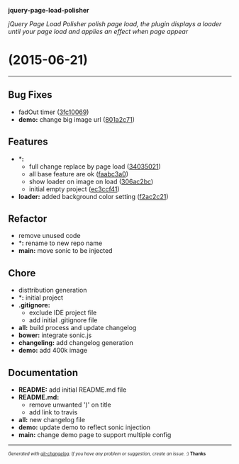 __jquery-page-load-polisher__

_jQuery Page Load Polisher polish page load, the plugin displays a loader until your page load and applies an effect when page appear_

#   (2015-06-21)



---

## Bug Fixes

- fadOut timer
  ([3fc10069](https://github.com/hugorper/jquery-page-load-polisher.git/commit/3fc10069af2d567d5f2bf0564837881327962d19))
- **demo:** change big image url
  ([801a2c71](https://github.com/hugorper/jquery-page-load-polisher.git/commit/801a2c71d818a1d09334bdc8c8cd7185f41538cd))


## Features

- ***:**
  - full change replace by page load
  ([34035021](https://github.com/hugorper/jquery-page-load-polisher.git/commit/340350214ab8b971f998dd62bd0b966d6baa85a7))
  - all base feature are ok
  ([faabc3a0](https://github.com/hugorper/jquery-page-load-polisher.git/commit/faabc3a0947b640a5fc870c18ad1a7e4e1b8af98))
  - show loader on image on load
  ([306ac2bc](https://github.com/hugorper/jquery-page-load-polisher.git/commit/306ac2bcfe1aef535ecc6cdc1f656c53f61dfac9))
  - initial empty project
  ([ec3ccf41](https://github.com/hugorper/jquery-page-load-polisher.git/commit/ec3ccf412415cfa867c60f640f66141eea4ba8c3))
- **loader:** added background color setting
  ([f2ac2c21](https://github.com/hugorper/jquery-page-load-polisher.git/commit/f2ac2c215a76f5eb39b35a02aca7a5b34f2c7aec))


## Refactor

- remove unused code
- ***:** rename to new repo name
- **main:** move sonic to be injected


## Chore

- disttribution generation
- ***:** initial project
- **.gitignore:**
  - exclude IDE project file
  - add initial .gitignore file
- **all:** build process and update changelog
- **bower:** integrate sonic.js
- **changeling:** add changelog generation
- **demo:** add 400k image


## Documentation

- **README:** add initial README.md file
- **README.md:**
  - remove unwanted ')' on title
  - add link to travis
- **all:** new changelog file
- **demo:** update demo to reflect sonic injection
- **main:** change demo page to support multiple config



---
<sub><sup>*Generated with [git-changelog](https://github.com/rafinskipg/git-changelog). If you have any problem or suggestion, create an issue.* :) **Thanks** </sub></sup>
